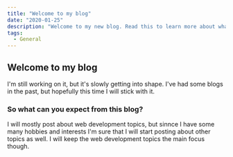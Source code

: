 ```yaml
---
title: "Welcome to my blog"
date: "2020-01-25"
description: "Welcome to my new blog. Read this to learn more about what to expect from this blog."
tags:
  - General
---
```


## Welcome to my blog

I'm still working on it, but it's slowly getting into shape. I've had some blogs in the past, but hopefully this time I will stick with it.

### So what can you expect from this blog?

I will mostly post about web development topics, but sinnce I have some many hobbies and interests I'm sure that I will start posting about other topics as well. I will keep the web development topics the main focus though.
